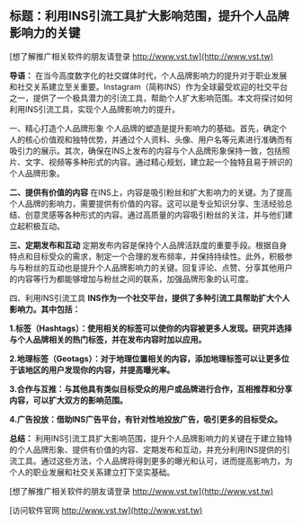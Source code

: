 ## **标题：利用INS引流工具扩大影响范围，提升个人品牌影响力的关键**

[想了解推广相关软件的朋友请登录 http://www.vst.tw](http://www.vst.tw)

**导语：**
在当今高度数字化的社交媒体时代，个人品牌影响力的提升对于职业发展和社交关系建立至关重要。Instagram（简称INS）作为全球最受欢迎的社交平台之一，提供了一个极具潜力的引流工具，帮助个人扩大影响范围。本文将探讨如何利用INS引流工具，实现个人品牌影响力的提升。

一、精心打造个人品牌形象
个人品牌的塑造是提升影响力的基础。首先，确定个人的核心价值观和独特优势，并通过个人资料、头像、用户名等元素进行准确而有吸引力的展示。其次，确保在INS上发布的内容与个人品牌形象保持一致，包括照片、文字、视频等多种形式的内容。通过精心规划，建立起一个独特且易于辨识的个人品牌形象。

**二、提供有价值的内容**
在INS上，内容是吸引粉丝和扩大影响力的关键。为了提高个人品牌的影响力，需要提供有价值的内容。这可以是专业知识分享、生活经验总结、创意灵感等各种形式的内容。通过高质量的内容吸引粉丝的关注，并与他们建立起积极互动。

**三、定期发布和互动**
定期发布内容是保持个人品牌活跃度的重要手段。根据自身特点和目标受众的需求，制定一个合理的发布频率，并保持持续性。此外，积极参与与粉丝的互动也是提升个人品牌影响力的关键。回复评论、点赞、分享其他用户的内容等行为都能够增加与粉丝之间的联系，加强品牌形象的认可度。

四、利用INS引流工具
**INS作为一个社交平台，提供了多种引流工具帮助扩大个人影响力。其中包括：**

**1.标签（Hashtags）：使用相关的标签可以使你的内容被更多人发现。研究并选择与个人品牌相关的热门标签，并在发布内容时加以应用。**

**2.地理标签（Geotags）：对于地理位置相关的内容，添加地理标签可以让更多位于该地区的用户发现你的内容，并提高曝光率。**

**3.合作与互推：与其他具有类似目标受众的用户或品牌进行合作，互相推荐和分享内容，可以扩大双方的影响范围。**

**4.广告投放：借助INS广告平台，有针对性地投放广告，吸引更多的目标受众。**

**总结：**
利用INS引流工具扩大影响范围，提升个人品牌影响力的关键在于建立独特的个人品牌形象、提供有价值的内容、定期发布和互动，并充分利用INS提供的引流工具。通过这些方法，个人品牌将得到更多的曝光和认可，进而提高影响力，为个人的职业发展和社交关系建立打下坚实基础。

[想了解推广相关软件的朋友请登录 http://www.vst.tw](http://www.vst.tw)


[访问软件官网 http://www.vst.tw](http://www.vst.tw)
